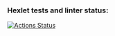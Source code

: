 ### Hexlet tests and linter status:
[![Actions Status](https://github.com/MrMAx-26/python-project-50/actions/workflows/hexlet-check.yml/badge.svg)](https://github.com/MrMAx-26/python-project-50/actions)